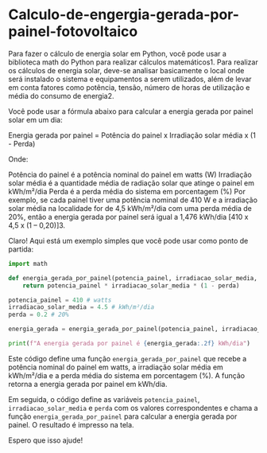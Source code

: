 # Calculo-de-engergia-gerada-por-painel-fotovoltaico


Para fazer o cálculo de energia solar em Python, você pode usar a biblioteca math do Python para realizar cálculos matemáticos1. Para realizar os cálculos de energia solar, deve-se analisar basicamente o local onde será instalado o sistema e equipamentos a serem utilizados, além de levar em conta fatores como potência, tensão, número de horas de utilização e média do consumo de energia2.

Você pode usar a fórmula abaixo para calcular a energia gerada por painel solar em um dia:

Energia gerada por painel = Potência do painel x Irradiação solar média x (1 - Perda)

Onde:

Potência do painel é a potência nominal do painel em watts (W)
Irradiação solar média é a quantidade média de radiação solar que atinge o painel em kWh/m²/dia
Perda é a perda média do sistema em porcentagem (%)
Por exemplo, se cada painel tiver uma potência nominal de 410 W e a irradiação solar média na localidade for de 4,5 kWh/m²/dia com uma perda média de 20%, então a energia gerada por painel será igual a 1,476 kWh/dia [410 x 4,5 x (1 – 0,20)]3.


Claro! Aqui está um exemplo simples que você pode usar como ponto de partida:

```python
import math

def energia_gerada_por_painel(potencia_painel, irradiacao_solar_media, perda):
    return potencia_painel * irradiacao_solar_media * (1 - perda)

potencia_painel = 410 # watts
irradiacao_solar_media = 4.5 # kWh/m²/dia
perda = 0.2 # 20%

energia_gerada = energia_gerada_por_painel(potencia_painel, irradiacao_solar_media, perda)

print(f"A energia gerada por painel é {energia_gerada:.2f} kWh/dia")
```

Este código define uma função `energia_gerada_por_painel` que recebe a potência nominal do painel em watts, a irradiação solar média em kWh/m²/dia e a perda média do sistema em porcentagem (%). A função retorna a energia gerada por painel em kWh/dia.

Em seguida, o código define as variáveis `potencia_painel`, `irradiacao_solar_media` e `perda` com os valores correspondentes e chama a função `energia_gerada_por_painel` para calcular a energia gerada por painel. O resultado é impresso na tela.

Espero que isso ajude!
